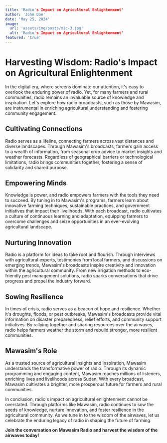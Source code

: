 ```yaml
---
title: 'Radio's Impact on Agricultural Enlightenment'
author: 'John Doe'
date: 'May 25, 2024'
image: 
  url: 'assets/img/posts/mic-3.jpg'
  alt: 'Radio's Impact on Agricultural Enlightenment'
featured: 'true'
---
```


# Harvesting Wisdom: Radio's Impact on Agricultural Enlightenment

In the digital era, where screens dominate our attention, it's easy to overlook the enduring power of radio. Yet, for many farmers and rural communities, radio remains an invaluable source of knowledge and inspiration. Let's explore how radio broadcasts, such as those by Mawasim, are instrumental in enriching agricultural understanding and fostering community engagement.

## Cultivating Connections

Radio serves as a lifeline, connecting farmers across vast distances and diverse landscapes. Through Mawasim's broadcasts, farmers gain access to a wealth of information, from seasonal crop advice to market insights and weather forecasts. Regardless of geographical barriers or technological limitations, radio brings communities together, fostering a sense of solidarity and shared purpose.

## Empowering Minds

Knowledge is power, and radio empowers farmers with the tools they need to succeed. By tuning in to Mawasim's programs, farmers learn about innovative farming techniques, sustainable practices, and government initiatives that impact their livelihoods. With each broadcast, radio cultivates a culture of continuous learning and adaptation, equipping farmers to overcome challenges and seize opportunities in an ever-evolving agricultural landscape.

## Nurturing Innovation

Radio is a platform for ideas to take root and flourish. Through interviews with agricultural experts, testimonies from local farmers, and discussions on emerging trends, Mawasim's broadcasts inspire creativity and innovation within the agricultural community. From new irrigation methods to eco-friendly pest management solutions, radio sparks conversations that drive progress and propel the industry forward.

## Sowing Resilience

In times of crisis, radio serves as a beacon of hope and resilience. Whether it's droughts, floods, or pest outbreaks, Mawasim's broadcasts provide vital information on disaster preparedness, relief efforts, and community support initiatives. By rallying together and sharing resources over the airwaves, radio helps farmers weather the storm and rebuild stronger, more resilient communities.

## Mawasim's Role

As a trusted source of agricultural insights and inspiration, Mawasim understands the transformative power of radio. Through its dynamic programming and engaging content, Mawasim reaches millions of listeners, enriching lives and livelihoods across Sudan. With every broadcast, Mawasim cultivates a brighter, more prosperous future for farmers and rural communities.

In conclusion, radio's impact on agricultural enlightenment cannot be overstated. Through platforms like Mawasim, radio continues to sow the seeds of knowledge, nurture innovation, and foster resilience in the agricultural community. As we tune in to the wisdom of the airwaves, let us celebrate the enduring legacy of radio in shaping the future of farming.

**Join the conversation on Mawasim Radio and harvest the wisdom of the airwaves today!**
